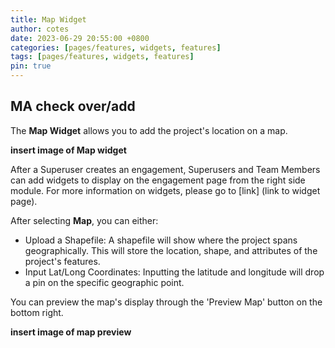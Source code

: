 ```yaml
---
title: Map Widget
author: cotes
date: 2023-06-29 20:55:00 +0800
categories: [pages/features, widgets, features]
tags: [pages/features, widgets, features]
pin: true
---
```


## MA check over/add  

The **Map Widget** allows you to add the project's location on a map. 

  **insert image of Map widget**  
  
After a Superuser creates an engagement, Superusers and Team Members can add widgets to display on the engagement page from the right side module. For more information on widgets, please go to [link] (link to widget page).

After selecting **Map**, you can either:
- Upload a Shapefile: A shapefile will show where the project spans geographically. This will store the location, shape, and attributes of the project's features.
- Input Lat/Long Coordinates: Inputting the latitude and longitude will drop a pin on the specific geographic point.

You can preview the map's display through the 'Preview Map' button on the bottom right.  

**insert image of map preview** 
